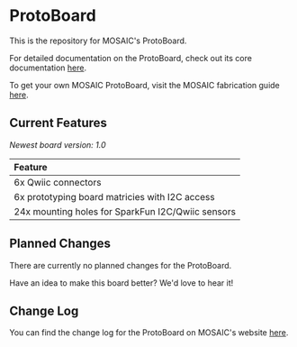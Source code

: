 # ProtoBoard

This is the repository for MOSAIC's ProtoBoard.

For detailed documentation on the ProtoBoard, check out its core documentation [here](https://www.mosaicsat.org/core_documentation/hardware/protoboard/).

To get your own MOSAIC ProtoBoard, visit the MOSAIC fabrication guide [here](https://www.mosaicsat.org/getting_mosaic/).

## Current Features

*Newest board version: 1.0*

| **Feature** |
| :----------- |
| 6x Qwiic connectors |
| 6x prototyping board matricies with I2C access |
| 24x mounting holes for SparkFun I2C/Qwiic sensors |

## Planned Changes

There are currently no planned changes for the ProtoBoard. 

Have an idea to make this board better? We'd love to hear it! 

## Change Log

You can find the change log for the ProtoBoard on MOSAIC's website [here](https://www.mosaicsat.org/core_documentation/hardware/protoboard/change_log/). 